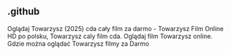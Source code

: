## .github

Oglądaj Towarzysz (2025) cda cały film za darmo - Towarzysz Film Online HD  po polsku, Towarzysz caly film cda. Oglądaj film Towarzysz online. Gdzie można oglądać Towarzysz filmy za Darmo
